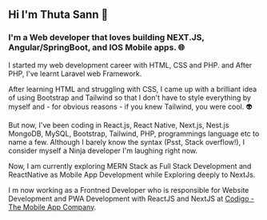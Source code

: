 ## Hi I'm Thuta Sann 👋

### I'm a Web developer that loves building NEXT.JS, Angular/SpringBoot, and IOS Mobile apps. :globe_with_meridians:

I started my web development career with HTML, CSS and PHP. and After PHP, I've learnt Laravel web Framework.

After learning HTML and struggling with CSS, I came up with a brilliant idea of using Bootstrap and Tailwind so that I don't have to style everything by myself and - for obvious reasons - if you knew Tailwind, you were cool. :alien:

But now, I've been coding in React.js, React Native, Next.js, Nest.js MongoDB, MySQL, Bootstrap, Tailwind, PHP, programmings language etc to name a few. Although I barely know the syntax (Psst, Stack overflow!), I consider myself a Ninja developer I'm laughing right now.

Now, I am currently exploring MERN Stack as Full Stack Development and ReactNative as Mobile App Development while Exploring deeply to NextJs.

I m now working as a Frontned Developer who is responsible for Website Development and PWA Development with ReactJS and NextJS at [Codigo - The Mobile App Company](https://www.codigo.co/).
